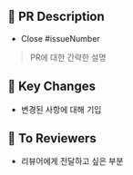 ## 🔎 PR Description
- Close #issueNumber
> PR에 대한 간략한 설명

## 🔑 Key Changes
- 변경된 사항에 대해 기입

## 📢 To Reviewers
- 리뷰어에게 전달하고 싶은 부분
